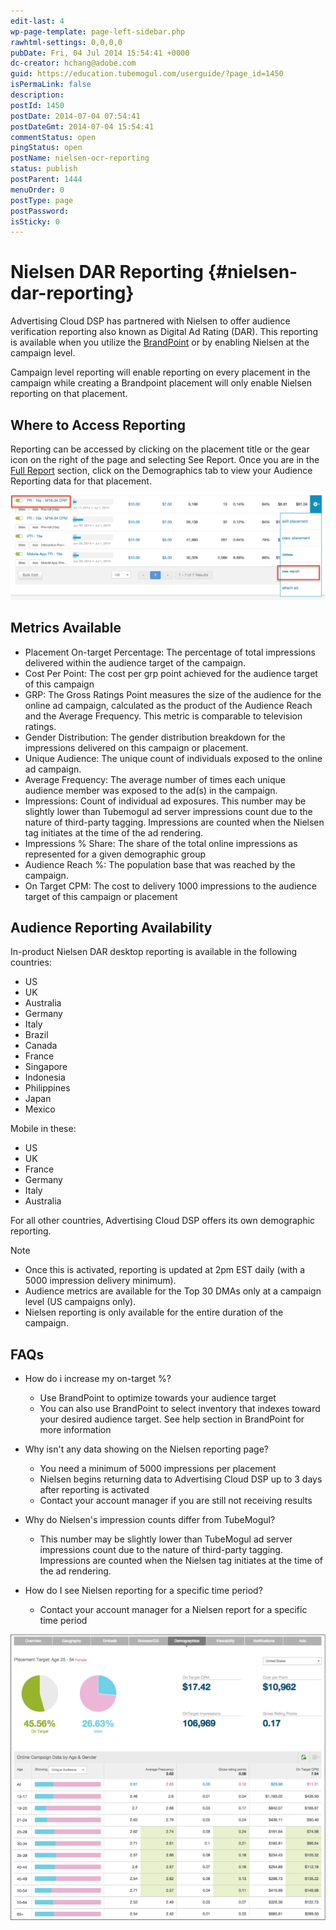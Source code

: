 ```yaml
---
edit-last: 4
wp-page-template: page-left-sidebar.php
rawhtml-settings: 0,0,0,0
pubDate: Fri, 04 Jul 2014 15:54:41 +0000
dc-creator: hchang@adobe.com
guid: https://education.tubemogul.com/userguide/?page_id=1450
isPermaLink: false
description: 
postId: 1450
postDate: 2014-07-04 07:54:41
postDateGmt: 2014-07-04 15:54:41
commentStatus: open
pingStatus: open
postName: nielsen-ocr-reporting
status: publish
postParent: 1444
menuOrder: 0
postType: page
postPassword: 
isSticky: 0
---
```


# Nielsen DAR Reporting {#nielsen-dar-reporting}

Advertising Cloud DSP has partnered with Nielsen to offer audience verification reporting also known as Digital Ad Rating (DAR).  This reporting is available when you utilize the  [BrandPoint](../../dsp/planning/brandpoint.md) or by enabling Nielsen at the campaign level.

Campaign level reporting will enable reporting on every placement in the campaign while creating a Brandpoint placement will only enable Nielsen reporting on that placement.

## Where to Access Reporting

Reporting can be accessed by clicking on the placement title or the gear icon on the right of the page and selecting See Report. Once you are in the  [Full Report](campaign-reporting/full-report.md) section, click on the Demographics tab to view your Audience Reporting data for that placement.

[ ![GRP reporting](assets/grp-reporting.png)](assets/grp-reporting.png)

## Metrics Available

* Placement On-target Percentage: The percentage of total impressions delivered within the audience target of the campaign.
* Cost Per Point: The cost per grp point achieved for the audience target of this campaign
* GRP: The Gross Ratings Point measures the size of the audience for the online ad campaign, calculated as the product of the Audience Reach and the Average Frequency. This metric is comparable to television ratings.
* Gender Distribution: The gender distribution breakdown for the impressions delivered on this campaign or placement.
* Unique Audience: The unique count of individuals exposed to the online ad campaign.
* Average Frequency: The average number of times each unique audience member was exposed to the ad(s) in the campaign.
* Impressions: Count of individual ad exposures. This number may be slightly lower than Tubemogul ad server impressions count due to the nature of third-party tagging. Impressions are counted when the Nielsen tag initiates at the time of the ad rendering.
* Impressions % Share: The share of the total online impressions as represented for a given demographic group
* Audience Reach %: The population base that was reached by the campaign.
* On Target CPM: The cost to delivery 1000 impressions to the audience target of this campaign or placement

## Audience Reporting Availability
In-product Nielsen DAR desktop reporting is available in the following countries:

* US
* UK
* Australia
* Germany
* Italy
* Brazil
* Canada
* France
* Singapore
* Indonesia
* Philippines
* Japan
* Mexico

Mobile in these:

* US
* UK
* France
* Germany
* Italy
* Australia

For all other countries, Advertising Cloud DSP  offers its own demographic reporting.

>[!NOTE]
>
>* Once this is activated, reporting is updated at 2pm EST daily (with a 5000 impression delivery minimum).
>* Audience metrics are available for the Top 30 DMAs only at a campaign level (US campaigns only).
>* Nielsen reporting is only available for the entire duration of the campaign.

## FAQs

* How do i increase my on-target %?

    * Use BrandPoint to optimize towards your audience target
    * You can also use BrandPoint to select inventory that indexes toward your desired audience target. See help section in BrandPoint for more information

* Why isn't any data showing on the Nielsen reporting page?

    * You need a minimum of 5000 impressions per placement
    * Nielsen begins returning data to Advertising Cloud DSP up to 3 days after reporting is activated
    * Contact your account manager if you are still not receiving results

* Why do Nielsen's impression counts differ from TubeMogul?

    * This number may be slightly lower than TubeMogul ad server impressions count due to the nature of third-party tagging. Impressions are counted when the Nielsen tag initiates at the time of the ad rendering.

* How do I see Nielsen reporting for a specific time period?

    * Contact your account manager for a Nielsen report for a specific time period

[ ![ndar](assets/ndar.png)](assets/ndar.png) 
